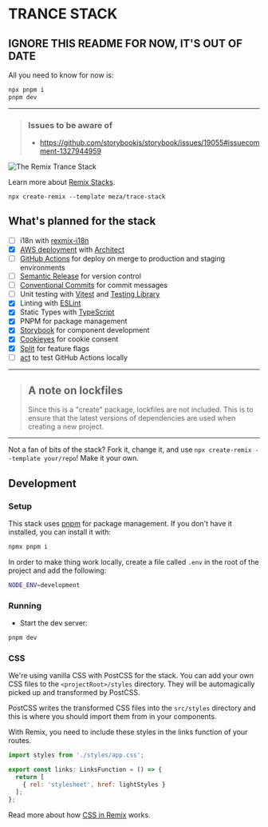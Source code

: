 # TRANCE STACK

## IGNORE THIS README FOR NOW, IT'S OUT OF DATE

All you need to know for now is:
```sh
npx pnpm i
pnpm dev
```

---

> ### Issues to be aware of
>
> - https://github.com/storybookjs/storybook/issues/19055#issuecomment-1327944959

![The Remix Trance Stack](https://armadamusic.imgix.net/news/Trance-Music.jpg?auto=format&crop=focalpoint&fit=cover&w=1200)

Learn more about [Remix Stacks](https://remix.run/stacks).

```
npx create-remix --template meza/trace-stack
```

## What's planned for the stack

- [ ] i18n with [rexmix-i18n](https://github.com/sergiodxa/remix-i18next)
- [x] [AWS deployment](https://aws.com) with [Architect](https://arc.codes/)
- [ ] [GitHub Actions](https://github.com/features/actions) for deploy on merge to production and staging environments
- [ ] [Semantic Release](https://github.com/semantic-release/semantic-release) for version control
- [ ] [Conventional Commits](https://www.conventionalcommits.org/en/v1.0.0/) for commit messages
- [ ] Unit testing with [Vitest](https://vitest.dev) and [Testing Library](https://testing-library.com)
- [x] Linting with [ESLint](https://eslint.org)
- [x] Static Types with [TypeScript](https://typescriptlang.org)
- [x] PNPM for package management
- [x] [Storybook](https://storybook.js.org) for component development
- [x] [Cookieyes](cookieyes.com) for cookie consent
- [x] [Split](https://split.io) for feature flags
- [ ] [act](https://github.com/nektos/act) to test GitHub Actions locally

---

> ## A note on lockfiles
>
> Since this is a "create" package, lockfiles are not included. This is to ensure that the latest versions of
> dependencies are used when creating a new project.

---

Not a fan of bits of the stack? Fork it, change it, and use `npx create-remix --template your/repo`! Make it your own.

## Development

### Setup

This stack uses [pnpm](https://pnpm.io/) for package management. If you don't have it installed, you can install it
with:

```sh
npmx pnpm i
```

In order to make thing work locally, create a file called `.env` in the root of the project and add the following:

```sh
NODE_ENV=development
```

### Running

- Start the dev server:

```sh
pnpm dev
```

### CSS

We're using vanilla CSS with PostCSS for the stack.
You can add your own CSS files to the `<projectRoot>/styles` directory.
They will be automagically picked up and transformed by PostCSS.

PostCSS writes the transformed CSS files into the `src/styles` directory and this is where you should import them
from in your components.

With Remix, you need to include these styles in the links function of your routes.

```js
import styles from './styles/app.css';

export const links: LinksFunction = () => {
  return [
    { rel: 'stylesheet', href: lightStyles }
  ];
};
```

Read more about how [CSS in Remix](https://remix.run/docs/en/v1/guides/styling#postcsss) works.
